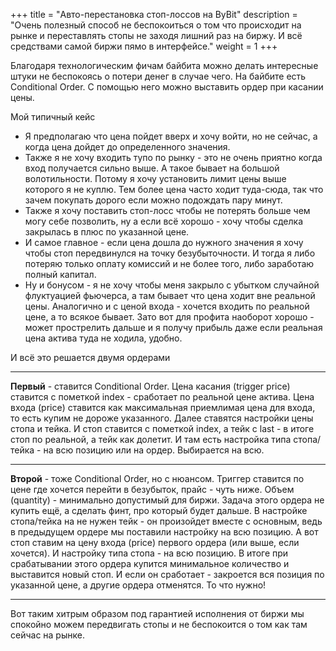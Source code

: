 +++
title = "Авто-перестановка стоп-лоссов на ByBit"
description = "Очень полезный способ не беспокоиться о том что происходит на рынке и переставлять стопы не заходя лишний раз на биржу. И всё средствами самой биржи пямо в интерфейсе."
weight = 1
+++

Благодаря технологическим фичам байбита можно делать интересные штуки не беспокоясь о потери денег в случае чего. На байбите есть Conditional Order. С помощью него можно выставить ордер при касании цены.

<div class="card border-primary mb-3">
<div class="card-header">Мой типичный кейс</div>
<div class="card-body">
    <ul>
        <li class="mb-3">Я предполагаю что цена пойдет вверх и хочу войти, но не сейчас, а когда цена дойдет до определенного значения.
        <li class="mb-3">Также я не хочу входить тупо по рынку - это не очень приятно когда вход получается сильно выше. А такое бывает на большой волотильности. Потому я хочу установить лимит цены выше которого я не куплю. Тем более цена часто ходит туда-сюда, так что зачем покупать дорого если можно подождать пару минут.
        <li class="mb-3">Также я хочу поставить стоп-лосс чтобы не потерять больше чем могу себе позволить, ну а если всё хорошо - хочу чтобы сделка закрылась в плюс по указанной цене.
        <li class="mb-3">И самое главное - если цена дошла до нужного значения я хочу чтобы стоп передвинулся на точку безубыточности. И тогда я либо потеряю только оплату комиссий и не более того, либо заработаю полный капитал.
        <li class="mb-3">Ну и бонусом - я не хочу чтобы меня закрыло с убытком случайной флуктуацией фьючерса, а там бывает что цена ходит вне реальной цены. Аналогично и с ценой входа - хочется входить по реальной цене, а то всякое бывает. Зато вот для профита наоборот хорошо - может прострелить дальше и я получу прибыль даже если реальная цена актива туда не ходила, удобно.
    </ul>
</div>    
</div>

<p class="h4 text-primary">И всё это решается двумя ордерами</p>

---

**Первый** - ставится Conditional Order. Цена касания (trigger price) ставится с пометкой index - сработает по реальной цене актива. Цена входа (price) ставится как максимальная приемлимая цена для входа, то есть купим не дороже указанного. Далее ставятся настройки цены стопа и тейка. И стоп ставится с пометкой index, а тейк с last - в итоге стоп по реальной, а тейк как долетит. И там есть настройка типа стопа/тейка - на всю позицию или на ордер. Выбирается на всю.

---

**Второй** - тоже Conditional Order, но с нюансом. Триггер ставится по цене где хочется перейти в безубыток, прайс - чуть ниже. Объем (quantity) - минимально допустимый для биржи. Задача этого ордера не купить ещё, а сделать финт, про который будет дальше. В настройке стопа/тейка на не нужен тейк - он произойдет вместе с основным, ведь в предыдущем ордере мы поставили настройку на всю позицию. А вот стоп ставим на цену входа (price) первого ордера (или выше, если хочется). И настройку типа стопа - на всю позицию. В итоге при срабатывании этого ордера купится минимальное количество и выставится новый стоп. И если он сработает - закроется вся позиция по указанной цене, а другие ордера отменятся. То что нужно!

---

<div class="d-flex align-items-center">
    <p class="me-4"><i class="bi bi-check-circle h1"></i></p>
    <p class="text-success-emphasis h6">Вот таким хитрым образом под гарантией исполнения от биржи мы спокойно можем передвигать стопы и не беспокоится о том как там сейчас на рынке.</p>
</div>
